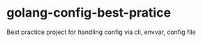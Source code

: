 # golang-config-best-pratice

Best practice project for handling config via cli, envvar, config file
